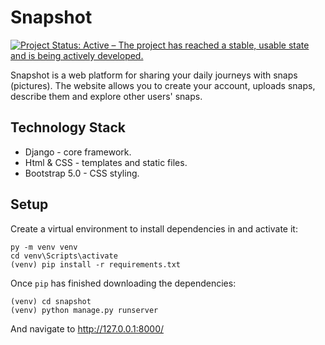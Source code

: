 # Snapshot

[![Project Status: Active – The project has reached a stable, usable state and is being actively developed.](https://www.repostatus.org/badges/latest/active.svg)](https://www.repostatus.org/#active)

Snapshot is a web platform for sharing your daily journeys with snaps (pictures). The website allows you to create your account, uploads snaps, describe them and explore other users' snaps.  

## Technology Stack

- Django - core framework.
- Html & CSS - templates and static files.
- Bootstrap 5.0 - CSS styling.

## Setup

Create a virtual environment to install dependencies in and activate it:
```
py -m venv venv
cd venv\Scripts\activate
(venv) pip install -r requirements.txt
```
Once `pip` has finished downloading the dependencies:
```
(venv) cd snapshot
(venv) python manage.py runserver
```
And navigate to http://127.0.0.1:8000/
